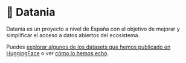 # 💃 Datania

Datania es un proyecto a nivel de España con el objetivo de mejorar y simplificar el acceso a datos abiertos del ecosistema.

Puedes [explorar algunos de los datasets que hemos publicado en HuggingFace](https://huggingface.co/datania) o ver [cómo lo hemos echo](https://github.com/datania).
